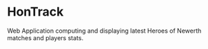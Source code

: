# HonTrack
Web Application computing and displaying latest Heroes of Newerth matches and players stats.
